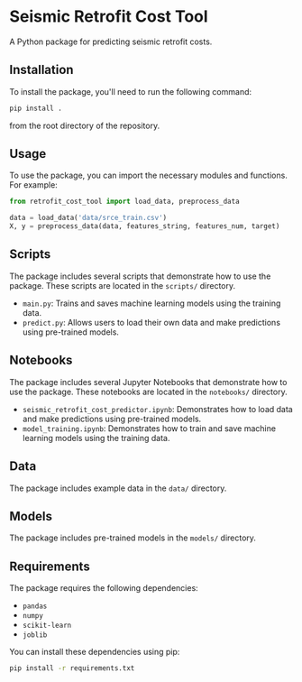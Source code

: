 # Seismic Retrofit Cost Tool

A Python package for predicting seismic retrofit costs.

## Installation

To install the package, you'll need to run the following command:

```bash
pip install .
```

from the root directory of the repository.

## Usage

To use the package, you can import the necessary modules and functions. For example:

```python
from retrofit_cost_tool import load_data, preprocess_data

data = load_data('data/srce_train.csv')
X, y = preprocess_data(data, features_string, features_num, target)
```

## Scripts

The package includes several scripts that demonstrate how to use the package. These scripts are located in the `scripts/` directory.

* `main.py`: Trains and saves machine learning models using the training data.
* `predict.py`: Allows users to load their own data and make predictions using pre-trained models.

## Notebooks

The package includes several Jupyter Notebooks that demonstrate how to use the package. These notebooks are located in the `notebooks/` directory.

* `seismic_retrofit_cost_predictor.ipynb`: Demonstrates how to load data and make predictions using pre-trained models.
* `model_training.ipynb`: Demonstrates how to train and save machine learning models using the training data.

## Data

The package includes example data in the `data/` directory.

## Models

The package includes pre-trained models in the `models/` directory.

## Requirements

The package requires the following dependencies:

* `pandas`
* `numpy`
* `scikit-learn`
* `joblib`

You can install these dependencies using pip:

```bash
pip install -r requirements.txt
```
